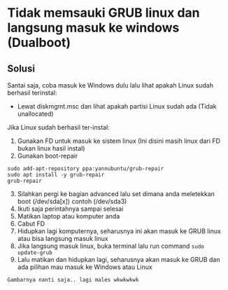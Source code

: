 # Tidak memsauki GRUB linux dan langsung masuk ke windows (Dualboot)

## Solusi

Santai saja, coba masuk ke Windows dulu lalu lihat apakah Linux sudah berhasil terinstal:

- Lewat diskmgmt.msc dan lihat apakah partisi Linux sudah ada (Tidak unallocated)

Jika Linux sudah berhasil ter-instal:

1. Gunakan FD untuk masuk ke sistem linux (Ini disini masih linux dari FD bukan linux hasil instal)
2. Gunakan boot-repair

```
sudo add-apt-repository ppa:yannubuntu/grub-repair
sudo apt install -y grub-repair
grub-repair
```

3. Silahkan pergi ke bagian advanced lalu set dimana anda meletekkan boot (/dev/sda[x]) contoh (/dev/sda3)
4. Ikuti saja perintahnya sampai selesai
5. Matikan laptop atau komputer anda
6. Cabut FD
7. Hidupkan lagi komputernya, seharusnya ini akan masuk ke GRUB linux atau bisa langsung masuk linux
8. Jika langsung masuk linux, buka terminal lalu run command `sudo update-grub`
9. Lalu matikan dan hidupkan lagi, seharusnya akan masuk ke GRUB dan ada pilihan mau masuk ke Windows atau Linux

`Gambarnya nanti saja.. lagi males wkwkwkwk`
